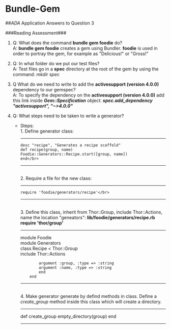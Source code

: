 Bundle-Gem
==========

##*ADA* Application Answers to Question 3 

###Reading Assessment###


   1. Q: What does the command **bundle gem foodie** do?<br>
   A: **bundle gem foodie** creates a gem using Bundler. **foodie** is used in order to portray the gem, for example as "Delicious!" or "Gross!"

   2. Q: In what folder do we put our test files?<br>
   A: Test files go in a **spec** directory at the root of the gem by using the command: *mkdir spec*

   3. Q What do we need to write to add the **activesupport (version 4.0.0)** dependency to our gemspec?<br>
   A: To specify the dependency on the **activesupport (version 4.0.0)** add this link inside ***Gem::Specification*** object: ***spec.add_dependency "activesupport", "~>4.0.0"***

   4. Q: What steps need to be taken to write a generator?<br>
      * Steps:<br>
	        1. Define generator class:<br>
			
		----
	        desc "recipe", "Generates a recipe scaffold"
            def recipe(group, name)
            Foodie::Generators::Recipe.start([group, name])
            end</br>
			
		----
		 <br>2. Require a file for the new class:
		 
		 ----
		    require 'foodie/generators/recipe'</br>
			
		----
		 <br>3. Define this class, inherit from Thor::Group, include Thor::Actions, name the location "geneators": **lib/foodie/generators/recipe.rb**<br>
		 **require 'thor/group'**

		 ----
		 module Foodie<br>
			module Generators<br>
				class Recipe < Thor::Group<br>
					include Thor::Actions<br>

					argument :group, :type => :string
					argument :name, :type => :string
					end
				end
				
		----
		 <br>4. Make generator generate by defind methods in class. Define a *create_group* method inside this class which will create a directory.
		 
		 ----
		  def create_group
			 empty_directory(group)
		   end
		   
		 ----
		   
		 
		    
		 
		 

